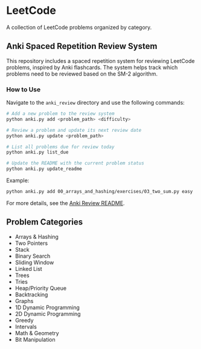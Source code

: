 # LeetCode

A collection of LeetCode problems organized by category.

## Anki Spaced Repetition Review System

This repository includes a spaced repetition system for reviewing LeetCode problems, inspired by Anki flashcards. The system helps track which problems need to be reviewed based on the SM-2 algorithm.

### How to Use

Navigate to the `anki_review` directory and use the following commands:

```bash
# Add a new problem to the review system
python anki.py add <problem_path> <difficulty>

# Review a problem and update its next review date
python anki.py update <problem_path>

# List all problems due for review today
python anki.py list_due

# Update the README with the current problem status
python anki.py update_readme
```

Example:

```bash
python anki.py add 00_arrays_and_hashing/exercises/03_two_sum.py easy
```

For more details, see the [Anki Review README](anki_review/README.md).

## Problem Categories

- Arrays & Hashing
- Two Pointers
- Stack
- Binary Search
- Sliding Window
- Linked List
- Trees
- Tries
- Heap/Priority Queue
- Backtracking
- Graphs
- 1D Dynamic Programming
- 2D Dynamic Programming
- Greedy
- Intervals
- Math & Geometry
- Bit Manipulation
